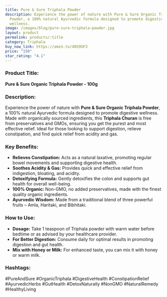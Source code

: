 ```yaml
---
title: Pure & Sure Triphala Powder
description: Experience the power of nature with Pure & Sure Organic Triphala
  Powder, a 100% natural Ayurvedic formula designed to promote digestive
  wellness.
image: /images/blog/pure-sure-triphala-powder.jpg
layout: product
permalink: products/:title
category: Triphala
buy_now_link: https://amzn.to/48S9GF3
price: "150"
star_rating: "4.1"
---
```

### Product Title:
**Pure & Sure Organic Triphala Powder - 100g**

### Description:
Experience the power of nature with **Pure & Sure Organic Triphala Powder**, a 100% natural Ayurvedic formula designed to promote digestive wellness. Made with organically sourced ingredients, this **Triphala Churan** is free from preservatives and GMOs, ensuring you get the purest and most effective relief. Ideal for those looking to support digestion, relieve constipation, and find quick relief from acidity and gas.

### Key Benefits:
- **Relieves Constipation:** Acts as a natural laxative, promoting regular bowel movements and supporting digestive health.
- **Soothes Acidity & Gas:** Provides quick and effective relief from indigestion, bloating, and acidity.
- **Detoxifying Formula:** Gently detoxifies the colon and supports gut health for overall well-being.
- **100% Organic:** Non-GMO, no added preservatives, made with the finest quality organic ingredients.
- **Ayurvedic Wisdom:** Made from a traditional blend of three powerful fruits – Amla, Haritaki, and Bibhitaki.

### How to Use:
- **Dosage:** Take 1 teaspoon of Triphala powder with warm water before bedtime or as advised by your healthcare provider.
- **For Better Digestion:** Consume daily for optimal results in promoting digestion and gut health.
- **Mix with Honey or Milk:** For enhanced taste, you can mix it with honey or warm milk.

### Hashtags:
#PureAndSure #OrganicTriphala #DigestiveHealth #ConstipationRelief #AyurvedicHerbs #GutHealth #DetoxNaturally #NonGMO #NaturalRemedy #HealthyLiving
